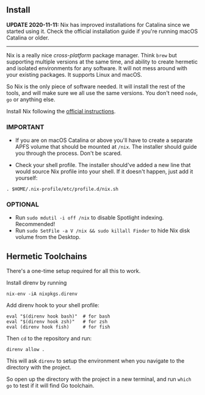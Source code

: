 ## Install

**UPDATE 2020-11-11:** Nix has improved installations for Catalina since we
started using it. Check the official installation guide if you're running macOS
Catalina or older.

---

Nix is a really nice _cross-platform_ package manager. Think `brew` but
supporting multiple versions at the same time, and ability to create hermetic
and isolated environments for any software. It will not mess around with your
existing packages. It supports Linux and macOS.

So Nix is the only piece of software needed. It will install the rest of the
tools, and will make sure we all use the same versions. You don't need `node`,
`go` or anything else.

Install Nix following the [official instructions](https://nixos.org/download.html).

### IMPORTANT

- If you are on macOS Catalina or above you'll have to create a separate APFS volume that should be mounted at `/nix`.
The installer should guide you through the process. Don't be scared.

- Check your shell profile. The installer should've added a new line that would source Nix profile into your shell. If it doesn't happen, just add it yourself:

```
. $HOME/.nix-profile/etc/profile.d/nix.sh
```

### OPTIONAL

- Run `sudo mdutil -i off /nix` to disable Spotlight indexing. Recommended!
- Run `sudo SetFile -a V /nix && sudo killall Finder` to hide Nix disk volume from the Desktop.

## Hermetic Toolchains

There's a one-time setup required for all this to work.

Install direnv by running

```shell
nix-env -iA nixpkgs.direnv
```

Add direnv hook to your shell profile:

```shell
eval "$(direnv hook bash)"  # for bash
eval "$(direnv hook zsh)"   # for zsh
eval (direnv hook fish)     # for fish
```

Then `cd` to the repository and run:

```shell
direnv allow .
```

This will ask `direnv` to setup the environment when you navigate to the
directory with the project.

So open up the directory with the project in a new terminal, and run `which go`
to test if it will find Go toolchain.
